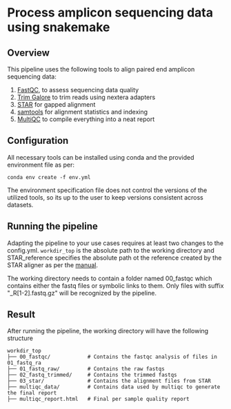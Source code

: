 # Process amplicon sequencing data using snakemake

## Overview

This pipeline uses the following tools to align paired end amplicon sequencing data:

1. [FastQC](https://github.com/s-andrews/FastQC), to assess sequencing data quality
2. [Trim Galore](https://github.com/FelixKrueger/TrimGalore) to trim reads using nextera adapters
3. [STAR](https://github.com/alexdobin/STAR) for gapped alignment
4. [samtools](https://github.com/samtools/) for alignment statistics and indexing
5. [MultiQC](https://multiqc.info/) to compile everything into a neat report


## Configuration

All necessary tools can be installed using conda and the provided environment file as per:
```
conda env create -f env.yml
```
The environment specification file does not control the versions of the utilized tools, so its up to the user to keep versions consistent across datasets.


## Running the pipeline

Adapting the pipeline to your use cases requires at least two changes to the config.yml. ```workdir_top```
is the absolute path to the working directory and STAR_reference specifies the absolute path ot the reference
created by the STAR aligner as per the [manual](https://physiology.med.cornell.edu/faculty/skrabanek/lab/angsd/lecture_notes/STARmanual.pdf).

The working directory needs to contain a folder named 00_fastqc which contains either the fastq files or symbolic links
to them. Only files with suffix "\_R\[1-2\].fastq.gz" will be recognized by the pipeline.


## Result

After running the pipeline, the working directory will have the following structure
```
workdir_top
├── 00_fastqc/            # Contains the fastqc analysis of files in 01_fastq_ra
├── 01_fastq_raw/         # Contains the raw fastqs
├── 02_fastq_trimmed/     # Contains the trimmed fastqs
├── 03_star/              # Contains the alignment files from STAR
├── multiqc_data/         # Contains data used by multiqc to generate the final report
├── multiqc_report.html   # Final per sample quality report
```
